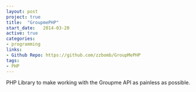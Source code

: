 ```yaml
---
layout: post
project: true
title:  "GroupmePHP"
start_date:   2014-03-20
active: true
categories:
- programming
links:
- Github Repo: https://github.com/zzbomb/GroupMePHP
tags:
- PHP
---
```


PHP Library to make working with the Groupme API as painless as possible.
